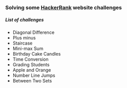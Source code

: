 ### Solving some [HackerRank](https://www.hackerrank.com) website challenges

##### List of challenges

- Diagonal Difference
- Plus minus
- Staircase
- Mini-max Sum
- Birthday Cake Candles
- Time Conversion
- Grading Students
- Apple and Orange
- Number Line Jumps
- Between Two Sets
